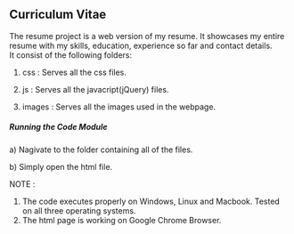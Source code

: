 <h2><b>Curriculum Vitae</b></h2>

The resume project is a web version of my resume. It showcases my entire resume with my skills, education, experience so far and contact details.<br>
It consist of the following folders:

1) css : Serves all the css files.

2) js : Serves all the javacript(jQuery) files.

3) images : Serves all the images used in the webpage.

<h5>Running the Code Module</h5>

a) Nagivate to the folder containing all of the files.

b) Simply open the html file.

NOTE :

1) The code executes properly on Windows, Linux and Macbook. Tested on all three operating systems.<br>
2) The html page is working on Google Chrome Browser.


